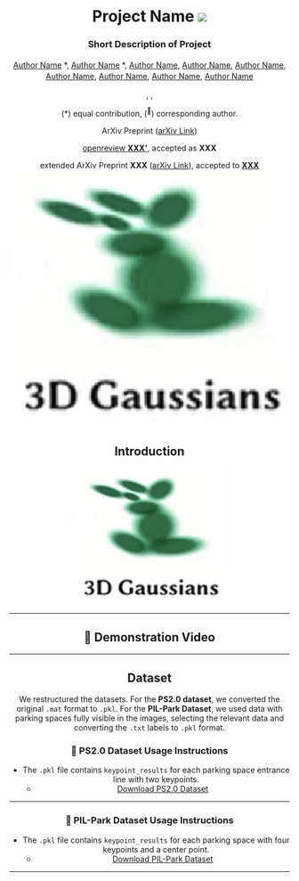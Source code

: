<div align="center">
<h1>Project Name <img src="XXX" width="30"></h1>
<h3>Short Description of Project </h3>

[Author Name](<!-- Author GitHub Link -->)<sup><!-- Affiliation Numbers --></sup> \*, [Author Name](<!-- Author Google Scholar Link -->)<sup><!-- Affiliation Numbers --></sup> \*, [Author Name](<!-- Author GitHub Link -->)<sup><!-- Affiliation Numbers --></sup>, [Author Name](<!-- Author GitHub Link -->)<sup><!-- Affiliation Numbers --></sup>, [Author Name](<!-- Author Google Scholar Link -->)<sup><!-- Affiliation Numbers --></sup>, [Author Name](<!-- Author Google Scholar Link -->)<sup><!-- Affiliation Numbers --></sup>, [Author Name](<!-- Author Link -->)<sup><!-- Affiliation Numbers --></sup>, [Author Name](<!-- Author Google Scholar Link -->)<sup><!-- Affiliation Numbers --></sup>, [Author Name](<!-- Author Link -->)<sup><!-- Affiliation Numbers --></sup>

<sup><!-- Affiliation Number 1 --> </sup> <!-- Affiliation 1 Description -->, <sup><!-- Affiliation Number 2 --> </sup> <!-- Affiliation 2 Description -->, <sup><!-- Affiliation Number 3 --> </sup> <!-- Affiliation 3 Description -->

(\*) equal contribution, (<sup>:email:</sup>) corresponding author.

ArXiv Preprint ([arXiv Link](<!-- Arxiv Link -->))

[openreview **XXX'<!-- Year -->**](<!-- OpenReview Link -->), accepted as **XXX**

extended ArXiv Preprint **XXX** ([arXiv Link](<!-- Extended Arxiv Link -->)), accepted to [**XXX**](<!-- XXX Link -->)
<img src="./media/3dgs1.png" width="800"/>

## Introduction
<div align="center"><h4><!-- Project Short Description or Slogan --></h4></div>

![framework](./media/3dgs1.png "framework")

---

## 🎥 Demonstration Video



---

## Dataset

We restructured the datasets. For the **PS2.0 dataset**, we converted the original `.mat` format to `.pkl`. For the **PIL-Park Dataset**, we used data with parking spaces fully visible in the images, selecting the relevant data and converting the `.txt` labels to `.pkl` format.

### 📁 PS2.0 Dataset Usage Instructions
- The `.pkl` file contains `keypoint_results` for each parking space entrance line with two keypoints.
  - [Download PS2.0 Dataset](https://drive.google.com/file/d/1zR3kmKvUZg0l85NDVan_JVF_bEnaepPw/view?usp=sharing)

---

### 📁 PIL-Park Dataset Usage Instructions
- The `.pkl` file contains `keypoint_results` for each parking space with four keypoints and a center point.
  - [Download PIL-Park Dataset](https://drive.google.com/file/d/1Ux4blvcuS9cxg3133NzYC1tekupLc44m/view?usp=sharing)
---

